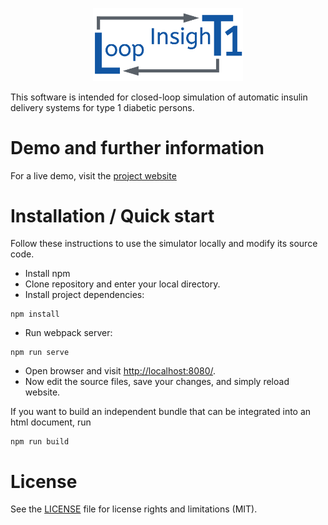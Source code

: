 <p align="center">
  <a href="https://lt1.org/" target="_blank">
    <img alt="LoopInsighT1" src="./src/assets/images/loopinsight1.png" width="240">
  </a>
</p>

This software is intended for closed-loop simulation of automatic insulin delivery systems for type 1 diabetic persons.

# Demo and further information
For a live demo, visit the [project website](https://lt1.org/simulator)

# Installation / Quick start
Follow these instructions to use the simulator locally and modify its source code.

* Install npm
* Clone repository and enter your local directory.
* Install project dependencies:

```shell
npm install
```
* Run webpack server:

```shell
npm run serve
```
* Open browser and visit [http://localhost:8080/](http://localhost:8080/).
* Now edit the source files, save your changes, and simply reload website.

If you want to build an independent bundle that can be integrated into an html document, run

```shell
npm run build
```

# License
See the [LICENSE](LICENSE.md) file for license rights and limitations (MIT).
